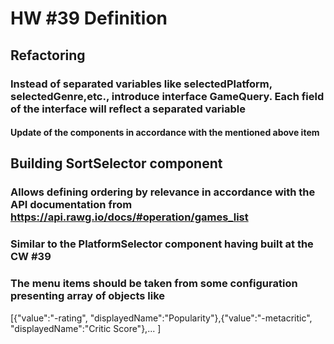 # HW #39 Definition
## Refactoring
### Instead of separated variables like selectedPlatform, selectedGenre,etc., introduce interface GameQuery. Each field of the interface will reflect a separated variable
#### Update of the components in accordance with the mentioned above item
## Building SortSelector component
### Allows defining ordering by relevance in accordance with the API documentation from https://api.rawg.io/docs/#operation/games_list 
### Similar to the PlatformSelector component having built at the CW #39
### The menu items should be taken from some configuration presenting array of objects like
[{"value":"-rating", "displayedName":"Popularity"},{"value":"-metacritic", "displayedName":"Critic Score"},... ]
